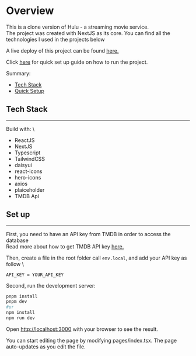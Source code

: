 # Overview

This is a clone version of Hulu - a streaming movie service. \
The project was created with NextJS as its core. You can find all the technologies I used in the projects below

A live deploy of this project can be found [here.](https://www.projects.haonguyen.tech)

Click [here](#set-up) for quick set up guide on how to run the project.

Summary:

- [Tech Stack](#tech-stack)
- [Quick Setup](#set-up)

## Tech Stack

---

Build with: \

- ReactJS
- NextJS
- Typescript
- TailwindCSS
- daisyui
- react-icons
- hero-icons
- axios
- plaiceholder
- TMDB Api

## Set up

---

First, you need to have an API key from TMDB in order to access the database\
Read more about how to get TMDB API key [here.](https://www.themoviedb.org/documentation/api)

Then, create a file in the root folder call `env.local`, and add your API key as follow \

```plain-text
API_KEY = YOUR_API_KEY
```

Second, run the development server:

```bash
pnpm install
pnpm dev
#or
npm install
npm run dev
```

Open <http://localhost:3000> with your browser to see the result.

You can start editing the page by modifying pages/index.tsx. The page auto-updates as you edit the file.
